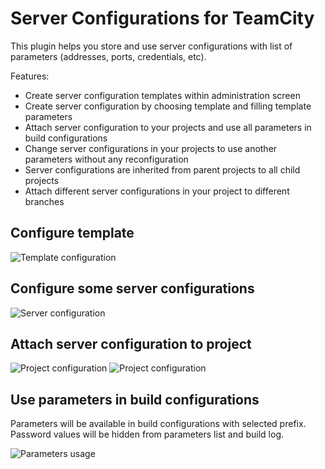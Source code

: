 Server Configurations for TeamCity
==================================

This plugin helps you store and use server configurations with list of parameters (addresses, ports, credentials, etc).

Features:

 * Create server configuration templates within administration screen
 * Create server configuration by choosing template and filling template parameters
 * Attach server configuration to your projects and use all parameters in build configurations
 * Change server configurations in your projects to use another parameters without any reconfiguration
 * Server configurations are inherited from parent projects to all child projects
 * Attach different server configurations in your project to different branches


Configure template
-------------------------
![Template configuration](https://www.evernote.com/shard/s1/sh/b495670e-cb22-4174-9d2a-9cf79bbaa978/d32edfb3dc96849e9e2f73870c7fb656/res/5a928c8a-afb3-495a-8d24-666bb69edacb/skitch.png?resizeSmall&width=832)

Configure some server configurations
--------------------------------------------------
![Server configuration](https://www.evernote.com/shard/s1/sh/a8b92fae-3fb1-4ae6-912b-870e0e95394a/866500c1d6ae3c874a3ee91eaee67717/res/9d78e170-37c1-459c-a396-011f873a4777/skitch.png?resizeSmall&width=832)

Attach server configuration to project
-------------------------------------------------
![Project configuration](https://www.evernote.com/shard/s1/sh/a9dd537b-1d2f-4748-bcd1-7ed8eca4d34d/49768cf8709fc114a4ea6bd8597568a5/res/545b992f-7b4d-45f4-8356-cb32057f0671/skitch.png?resizeSmall&width=832)
![Project configuration](https://www.evernote.com/shard/s1/sh/3e0f88e9-7b3f-4d29-9c71-611788127976/08ff0710028278b21874a1c0908ecd3d/res/3fe566f8-d429-412d-a631-ec28e3ffebe8/skitch.png?resizeSmall&width=832)

Use parameters in build configurations
---------------------------------------------------
Parameters will be available in build configurations with selected prefix. Password values will be hidden from parameters list and build log.

![Parameters usage](https://www.evernote.com/shard/s1/sh/f5a411aa-54c1-404b-8768-008a58c2ca37/18134bad3eeb6c5cfc4f5e831c96f6b6/res/6cda0af6-159c-4795-99d2-300cb5c5e064/skitch.png?resizeSmall&width=832)